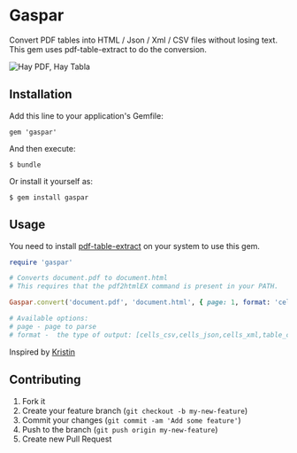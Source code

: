 # Gaspar

Convert PDF tables into HTML / Json / Xml / CSV files without losing text. This gem uses pdf-table-extract to do the conversion.

![Hay PDF, Hay Tabla](https://cloud.githubusercontent.com/assets/445798/17439517/82155610-5af6-11e6-9a3e-cfb0a019b1a1.jpg)

## Installation

Add this line to your application's Gemfile:

    gem 'gaspar'

And then execute:

    $ bundle

Or install it yourself as:

    $ gem install gaspar

## Usage

You need to install [pdf-table-extract](https://github.com/5rabbits/pdf-table-extract/releases) on your system to use this gem.

```ruby
require 'gaspar'

# Converts document.pdf to document.html
# This requires that the pdf2htmlEX command is present in your PATH.

Gaspar.convert('document.pdf', 'document.html', { page: 1, format: 'cells_json'})

# Available options:
# page - page to parse
# format -  the type of output: [cells_csv,cells_json,cells_xml,table_csv,table_html,table_chtml,table_list]

```

Inspired by [Kristin](https://github.com/ricn/kristin)

## Contributing

1. Fork it
2. Create your feature branch (`git checkout -b my-new-feature`)
3. Commit your changes (`git commit -am 'Add some feature'`)
4. Push to the branch (`git push origin my-new-feature`)
5. Create new Pull Request
